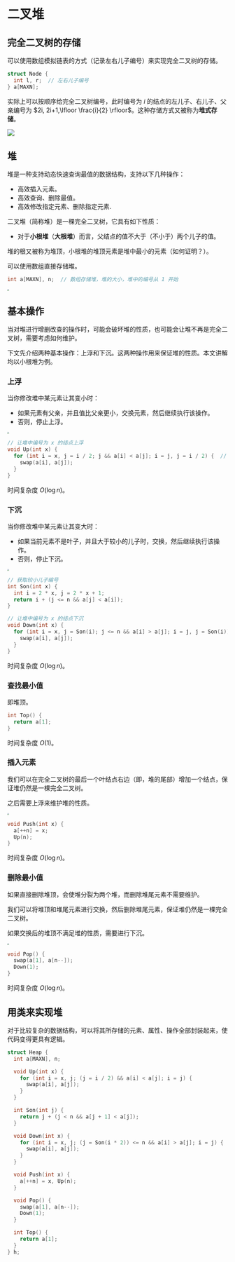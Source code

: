 # 二叉堆

## 完全二叉树的存储

可以使用数组模拟链表的方式（记录左右儿子编号）来实现完全二叉树的存储。

```cpp
struct Node {
  int l, r;  // 左右儿子编号
} a[MAXN];
```

实际上可以按顺序给完全二叉树编号，此时编号为 $i$ 的结点的左儿子、右儿子、父亲编号为 $2i, 2i+1,\lfloor \frac{i}{2} \rfloor$。这种存储方式又被称为**堆式存储**。

![](二叉堆-1.jpg)

## 堆

堆是一种支持动态快速查询最值的数据结构，支持以下几种操作：

- 高效插入元素。
- 高效查询、删除最值。
- 高效修改指定元素、删除指定元素.

二叉堆（简称堆）是一棵完全二叉树，它具有如下性质：

* 对于**小根堆**（**大根堆**）而言，父结点的值不大于（不小于）两个儿子的值。

堆的根又被称为堆顶，小根堆的堆顶元素是堆中最小的元素（如何证明？）。

可以使用数组直接存储堆。

```cpp
int a[MAXN], n;  // 数组存储堆，堆的大小，堆中的编号从 1 开始
```

<img src="二叉堆-2.jpg" style="zoom:25%;" />

## 基本操作

当对堆进行增删改查的操作时，可能会破坏堆的性质，也可能会让堆不再是完全二叉树，需要考虑如何维护。

下文先介绍两种基本操作：上浮和下沉。这两种操作用来保证堆的性质。本文讲解均以小根堆为例。

### 上浮

当你修改堆中某元素让其变小时：

* 如果元素有父亲，并且值比父亲更小，交换元素，然后继续执行该操作。
* 否则，停止上浮。

<img src="二叉堆-3.jpg" style="zoom:25%;" />

```cpp
// 让堆中编号为 x 的结点上浮
void Up(int x) {
  for (int i = x, j = i / 2; j && a[i] < a[j]; i = j, j = i / 2) {  // j 为父亲编号
    swap(a[i], a[j]);
  }
}
```

时间复杂度 $O(\log n)$。

### 下沉

当你修改堆中某元素让其变大时：

* 如果当前元素不是叶子，并且大于较小的儿子时，交换，然后继续执行该操作。
* 否则，停止下沉。

<img src="二叉堆-4.jpg" style="zoom:25%;" />

```cpp
// 获取较小儿子编号
int Son(int x) {
  int i = 2 * x, j = 2 * x + 1;
  return i + (j <= n && a[j] < a[i]);
}

// 让堆中编号为 x 的结点下沉
void Down(int x) {
  for (int i = x, j = Son(i); j <= n && a[i] > a[j]; i = j, j = Son(i)) {  // j 为较小儿子编号
    swap(a[i], a[j]);
  }
}
```

时间复杂度 $O(\log n)$。

### 查找最小值

即堆顶。

```cpp
int Top() {
  return a[1];
}
```

时间复杂度 $O(1)$。

### 插入元素

我们可以在完全二叉树的最后一个叶结点右边（即，堆的尾部）增加一个结点，保证堆仍然是一棵完全二叉树。

之后需要上浮来维护堆的性质。

<img src="二叉堆-6.jpg" style="zoom:25%;" />

```cpp
void Push(int x) {
  a[++n] = x;
  Up(n);
}
```

时间复杂度 $O(\log n)$。

### 删除最小值

如果直接删除堆顶，会使堆分裂为两个堆，而删除堆尾元素不需要维护。

我们可以将堆顶和堆尾元素进行交换，然后删除堆尾元素，保证堆仍然是一棵完全二叉树。

如果交换后的堆顶不满足堆的性质，需要进行下沉。

<img src="二叉堆-5.jpg" style="zoom:25%;" />

```cpp
void Pop() {
  swap(a[1], a[n--]);
  Down(1);
}
```

时间复杂度 $O(\log n)$。

## 用类来实现堆

对于比较复杂的数据结构，可以将其所存储的元素、属性、操作全部封装起来，使代码变得更具有逻辑。

```cpp
struct Heap {
  int a[MAXN], n;

  void Up(int x) {
    for (int i = x, j; (j = i / 2) && a[i] < a[j]; i = j) {
      swap(a[i], a[j]);
    }
  }

  int Son(int j) {
    return j + (j < n && a[j + 1] < a[j]);
  }

  void Down(int x) {
    for (int i = x, j; (j = Son(i * 2)) <= n && a[i] > a[j]; i = j) {
      swap(a[i], a[j]);
    }
  }

  void Push(int x) {
    a[++n] = x, Up(n);
  }

  void Pop() {
    swap(a[1], a[n--]);
    Down(1);
  }

  int Top() {
    return a[1];
  }
} h;
```

